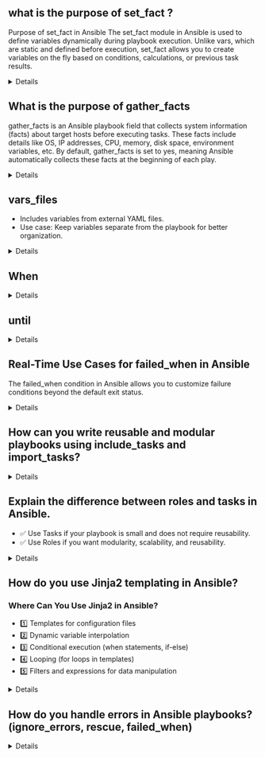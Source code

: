## what is the purpose of set_fact ?

Purpose of set_fact in Ansible
The set_fact module in Ansible is used to define variables dynamically during playbook execution. Unlike vars, which are static and defined before execution, set_fact allows you to create variables on the fly based on conditions, calculations, or previous task results.

<details>
### Why Use set_fact?

- Store Dynamic Values → Create and modify variables at runtime.
- Reuse Computed Data → Use output from previous tasks in later tasks.
- Conditional Logic → Set different values based on conditions.
- Loop Accumulation → Build lists or dictionaries dynamically.

  ### Example 1: Using set_fact for Conditional Variables

```yaml
- name: Set OS-specific Variables
  hosts: all
  gather_facts: yes

  tasks:
    - name: Define package manager based on OS
      set_fact:
        package_manager: "{{ 'apt' if ansible_os_family == 'Debian' else 'yum' }}"

    - name: Print package manager
      debug:
        msg: "The package manager for this OS is {{ package_manager }}"
```

### Example 2: Using set_fact for Loop Accumulation

```yaml
- name: Build a dynamic list
  hosts: localhost
  gather_facts: no

  tasks:
    - name: Initialize an empty list
      set_fact:
        user_list: []

    - name: Add users dynamically
      set_fact:
        user_list: "{{ user_list + [item] }}"
      loop:
        - alice
        - bob
        - charlie

    - name: Show final user list
      debug:
        var: user_list
```
### Example 3: Storing Task Output with set_fact

```yaml
- name: Store Command Output
  hosts: localhost
  gather_facts: no

  tasks:
    - name: Get Hostname
      command: hostname
      register: hostname_output

    - name: Store hostname in a fact
      set_fact:
        my_hostname: "{{ hostname_output.stdout }}"

    - name: Print the stored hostname
      debug:
        msg: "This system's hostname is {{ my_hostname }}"
```
![image](https://github.com/user-attachments/assets/314f290e-7ac3-4905-bc26-a0c8d4dac320)
</details>

## What is the purpose of gather_facts 

gather_facts is an Ansible playbook field that collects system information (facts) about target hosts before executing tasks. These facts include details like OS, IP addresses, CPU, memory, disk space, environment variables, etc.
By default, gather_facts is set to yes, meaning Ansible automatically collects these facts at the beginning of each play.

<details>
```yaml
- name: Install Packages Based on OS
  hosts: all
  gather_facts: yes
  become: yes

  tasks:
    - name: Install Apache on Debian-based Systems
      apt:
        name: apache2
        state: present
      when: ansible_os_family == "Debian"

    - name: Install Apache on RedHat-based Systems
      yum:
        name: httpd
        state: present
      when: ansible_os_family == "RedHat"
```
</details>

## vars
<details>
Defines static variables within a playbook.
Use case: Declare reusable variables.

```yaml
- name: Using vars
  hosts: localhost
  vars:
    my_message: "Hello, Ansible!"
  tasks:
    - name: Print the variable
      debug:
        msg: "{{ my_message }}"
```
</details>

## vars_files
- Includes variables from external YAML files.
- Use case: Keep variables separate from the playbook for better organization.

<details>
```yaml
- name: Load variables from file
  hosts: localhost
  vars_files:
    - vars.yml
  tasks:
    - name: Print variable
      debug:
        msg: "{{ my_var }}"
```
### Example vars.yml file:

```yaml
my_var: "Loaded from file!"
```
</details>

## When 
<details>
Conditionally executes a task based on a variable or fact.
📌 Use case: Run a task only if a condition is met.

```yaml
- name: Conditional Execution
  hosts: localhost
  vars:
    install_nginx: true
  tasks:
    - name: Install nginx
      apt:
        name: nginx
        state: present
      when: install_nginx
```
</details>

## until

<details>
Repeats a task until a condition is met.
📌 Use case: Wait for a service to be available.

```yaml
- name: Wait until a file exists
  hosts: localhost
  tasks:
    - name: Check for file
      stat:
        path: /tmp/myfile
      register: file_check
      until: file_check.stat.exists
      retries: 5
      delay: 10
```
</details>

## Real-Time Use Cases for failed_when in Ansible
The failed_when condition in Ansible allows you to customize failure conditions beyond the default exit status.

<details>

### Example1: Handling Non-Zero Exit Codes Gracefully
Use Case: Some commands return non-zero exit codes even when they succeed. You can override Ansible’s default failure behavior.

Example: A command may return exit code 1, but it's not a real failure.

```yaml
- name: Run a command that returns 1 on success
  command: /usr/local/bin/custom_script.sh
  register: result
  failed_when: result.rc != 1  # Treat exit code 1 as success
```

### Ignoring Specific Errors in a Command
Use Case: A command may return a failure code, but it's an expected error that should not stop the playbook.

Example: Ignoring an error if "No such file" appears in the output.

```yaml
- name: Delete a file if it exists
  command: rm /tmp/nonexistent_file
  register: rm_result
  failed_when: "'No such file' not in rm_result.stderr"
```
</details>

## How can you write reusable and modular playbooks using include_tasks and import_tasks?

<details>
Suppose we have an Inventory File (inventory.ini)
```csharp
[webservers]
server1.example.com environment=production
server2.example.com environment=staging
```
Now we need to write a Playbook to Deploy Based on Environment.
Instead of putting everything in one playbook, you can use include_tasks to call separate task files.

### 1️⃣ Create Task Files  

📌 tasks/deploy_production.yaml:

```yaml
- name: Deploy production version
  debug:
    msg: "Production deployment successful!"
```

📌 tasks/deploy_staging.yaml:

```yaml
- name: Deploy staging version
  debug:
    msg: "Staging deployment successful!"
```

### 2️⃣ Main Playbook (deploy.yaml)
```yaml
- name: Deploy application based on environment
  hosts: webservers
  tasks:
    - name: Deploy to production servers
      include_tasks: tasks/deploy_production.yaml
      when: environment == "production"

    - name: Deploy to staging servers
      include_tasks: tasks/deploy_staging.yaml
      when: environment == "staging"
```
</details>

##  Explain the difference between roles and tasks in Ansible.

- ✅ Use Tasks if your playbook is small and does not require reusability.
- ✅ Use Roles if you want modularity, scalability, and reusability.

<details>
Requirement: Deploying a Web Application Using Tasks and Roles in Ansible

### 🎯 Scenario

You need to deploy a web application on multiple servers. The deployment includes:
- ✅ Installing dependencies (Apache, MySQL, and PHP).
- ✅ Deploying the web application files.
- ✅ Configuring Apache with a virtual host.
- ✅ Restarting services when necessary.

### 🔹 Approach 1: Using Tasks in a Playbook
A simple playbook using tasks directly (not modular or reusable).

📌 deploy.yaml

```yaml
- name: Deploy Web Application
  hosts: webservers
  tasks:
    - name: Install Apache and PHP
      yum:
        name: "{{ item }}"
        state: present
      loop:
        - httpd
        - php
        - php-mysql
        - mysql-server

    - name: Start Apache and MySQL
      service:
        name: "{{ item }}"
        state: started
        enabled: yes
      loop:
        - httpd
        - mysqld

    - name: Deploy Web Application
      copy:
        src: /home/user/app/
        dest: /var/www/html/
        owner: apache
        group: apache
        mode: 0755

    - name: Configure Virtual Host
      template:
        src: vhost.conf.j2
        dest: /etc/httpd/conf.d/app.conf
      notify: Restart Apache

  handlers:
    - name: Restart Apache
      service:
        name: httpd
        state: restarted
```

### 💡 Limitations:
- 🔴 Not reusable for other applications.
- 🔴 Hard to manage if configurations grow.

### 🔹 Approach 2: Using Roles (Modular & Reusable)
Instead of defining everything in a single playbook, we split it into roles.

### 1️⃣ Define the Role Structure
```css
roles/
 ├── webapp/
 │   ├── tasks/
 │   │   ├── main.yaml
 │   ├── handlers/
 │   │   ├── main.yaml
 │   ├── templates/
 │   │   ├── vhost.conf.j2
 │   ├── vars/
 │   │   ├── main.yaml
 │   ├── defaults/
 │   │   ├── main.yaml
 │   ├── meta/
 │   │   ├── main.yaml
```

### 2️⃣ Define Role Tasks
📌 roles/webapp/tasks/main.yaml

```yaml
- name: Install required packages
  yum:
    name: "{{ packages }}"
    state: present

- name: Start and enable services
  service:
    name: "{{ item }}"
    state: started
    enabled: yes
  loop: "{{ services }}"

- name: Deploy Web Application
  copy:
    src: /home/user/app/
    dest: /var/www/html/
    owner: apache
    group: apache
    mode: 0755

- name: Configure Virtual Host
  template:
    src: vhost.conf.j2
    dest: /etc/httpd/conf.d/app.conf
  notify: Restart Apache
```

### 3️⃣ Define Role Variables
📌 roles/webapp/vars/main.yaml

```yaml
packages:
  - httpd
  - php
  - php-mysql
  - mysql-server

services:
  - httpd
  - mysqld
```

### 4️⃣ Define Handlers
📌 roles/webapp/handlers/main.yaml

```yaml
- name: Restart Apache
  service:
    name: httpd
    state: restarted
```

### 5️⃣ Define Virtual Host Template
📌 roles/webapp/templates/vhost.conf.j2

```apache
<VirtualHost *:80>
    ServerName example.com
    DocumentRoot /var/www/html
    <Directory /var/www/html>
        AllowOverride All
        Require all granted
    </Directory>
</VirtualHost>
```

### 6️⃣ Create the Main Playbook
📌 site.yaml

```yaml
- name: Deploy Web Application
  hosts: webservers
  roles:
    - webapp
```

### 7️⃣ Run the Playbook

```sh
ansible-playbook -i inventory.ini site.yaml
```

### ✅ Benefits of Using Roles Over Tasks:
- ✔ Reusability – You can reuse the webapp role for different applications.
- ✔ Modularity – Tasks, handlers, and variables are well-organized.
- ✔ Scalability – Easy to manage and modify without breaking the whole playbook.

### How Ansible Roles Automatically Work Without Explicit Includes
When you define a role under the roles: section in a playbook (e.g., site.yaml), Ansible automatically looks for specific files in the role’s predefined directory structure. 
This is because Ansible follows a convention-based approach for roles.

#### How Ansible Finds Role Files Automatically
When you specify a role in a playbook:

```yaml
- name: Deploy Web Application
  hosts: webservers
  roles:
    - webapp
```

Ansible automatically looks for these files inside roles/webapp/:
![image](https://github.com/user-attachments/assets/6291acc5-b07f-48e6-9344-aba3156b57f1)

</details>

## How do you use Jinja2 templating in Ansible?
### Where Can You Use Jinja2 in Ansible?
- 1️⃣ Templates for configuration files
- 2️⃣ Dynamic variable interpolation
- 3️⃣ Conditional execution (when statements, if-else)
- 4️⃣ Looping (for loops in templates)
- 5️⃣ Filters and expressions for data manipulation

<details>
#### Jinja2 Templating in Ansible for Kubernetes (K8s) – Real-world Examples
Ansible can use Jinja2 templates to dynamically generate Kubernetes YAML manifests for deployments, services, ConfigMaps, etc. This helps in deploying applications with different configurations for staging, production, or multiple clusters.

You need to deploy an Nginx application in multiple Kubernetes environments (staging, production) with different replica counts.

### 1️⃣ Define Variables
📌 File: vars/k8s_vars.yaml

```yaml
app_name: nginx
namespace: default
image_version: latest
replica_count: "{{ 3 if environment == 'production' else 1 }}"
```

### 🔹 Dynamic Scaling:
- ✔ Production → 3 replicas
- ✔ Staging → 1 replica

### 2️⃣ Create the Jinja2 Kubernetes Deployment Template
📌 File: templates/nginx-deployment.yaml.j2

```jinja
apiVersion: apps/v1
kind: Deployment
metadata:
  name: {{ app_name }}-deployment
  namespace: {{ namespace }}
  labels:
    app: {{ app_name }}
spec:
  replicas: {{ replica_count }}
  selector:
    matchLabels:
      app: {{ app_name }}
  template:
    metadata:
      labels:
        app: {{ app_name }}
    spec:
      containers:
        - name: {{ app_name }}
          image: nginx:{{ image_version }}
          ports:
            - containerPort: 80
```

### 🔹 What’s Dynamic Here?
- ✔ app_name, namespace, replica_count, and image_version are injected dynamically.
- ✔ Different environments (staging/production) will have different replica counts.

### 3️⃣ Deploy Using Ansible Playbook
📌 File: deploy-k8s.yaml

```yaml
- name: Deploy Nginx to Kubernetes
  hosts: localhost
  tasks:
    - name: Generate Kubernetes deployment file
      template:
        src: templates/nginx-deployment.yaml.j2
        dest: /tmp/nginx-deployment.yaml

    - name: Apply Deployment to Kubernetes
      command: kubectl apply -f /tmp/nginx-deployment.yaml
```

### 🔹 How It Works?
- ✔ Ansible's template module dynamically generates the YAML file.
- ✔ Runs kubectl apply to deploy the generated manifest.

### 4️⃣ Run the Playbook for Staging

```sh
ansible-playbook -i inventory.ini deploy-k8s.yaml -e "environment=staging"
```

### 🎯 Generated Staging File (/tmp/nginx-deployment.yaml)

```yaml
apiVersion: apps/v1
kind: Deployment
metadata:
  name: nginx-deployment
  namespace: default
  labels:
    app: nginx
spec:
  replicas: 1
  selector:
    matchLabels:
      app: nginx
  template:
    metadata:
      labels:
        app: nginx
    spec:
      containers:
        - name: nginx
          image: nginx:latest
          ports:
            - containerPort: 80
```

✅ Only 1 replica in staging

### 5️⃣ Run the Playbook for Production

```sh
ansible-playbook -i inventory.ini deploy-k8s.yaml -e "environment=production"
```

### 🎯 Generated Production File (/tmp/nginx-deployment.yaml)

```yaml
apiVersion: apps/v1
kind: Deployment
metadata:
  name: nginx-deployment
  namespace: default
  labels:
    app: nginx
spec:
  replicas: 3
  selector:
    matchLabels:
      app: nginx
  template:
    metadata:
      labels:
        app: nginx
    spec:
      containers:
        - name: nginx
          image: nginx:latest
          ports:
            - containerPort: 80
```

✅ 3 replicas in production
</details>

## How do you handle errors in Ansible playbooks? (ignore_errors, rescue, failed_when)

<details>
### Playbook with Error Handling for Kubernetes Deployment
📌 File: deploy_k8s_app.yaml

```yaml
- name: Deploy an Application to Kubernetes
  hosts: localhost
  gather_facts: no
  vars:
    namespace: "production"
    deployment_file: "/tmp/app-deployment.yaml"

  tasks:
    - name: Ensure Kubernetes Namespace Exists
      command: kubectl get namespace {{ namespace }}
      register: ns_status
      ignore_errors: yes

    - name: Create Namespace if Missing
      command: kubectl create namespace {{ namespace }}
      when: ns_status.rc != 0

    - name: Apply Kubernetes Deployment
      block:
        - name: Deploy Application
          command: kubectl apply -f {{ deployment_file }} -n {{ namespace }}
          register: deploy_result
          retries: 3
          delay: 5
          until: deploy_result.rc == 0
      rescue:
        - name: Print error if deployment fails
          debug:
            msg: "Deployment failed after multiple retries!"
          failed_when: true  # Ensure playbook fails

    - name: Verify Pods are Running
      command: kubectl get pods -n {{ namespace }} --no-headers | grep Running
      register: pod_status
      ignore_errors: yes

    - name: Fail if No Running Pods Found
      fail:
        msg: "No running pods found in {{ namespace }}!"
      when: "'Running' not in pod_status.stdout"
```
### Explanation
- ✔ ignore_errors: yes for Namespace Check → Avoid failure if the namespace is missing.
- ✔ retries & until for kubectl apply → Retries deployment if it fails.
- ✔ rescue block → If retries fail, show an error message and fail the playbook.
- ✔ grep Running to check pod status → Ensures at least one pod is running.

## rescue & block → Try-Catch Like Error Handling
Used to handle failures more gracefully, like try-except in Python.

block: Wraps a set of tasks.

rescue: Executes only if a task in block fails.

always: Runs regardless of success or failure (like a finally block).

Use case: When you want to attempt an alternative action if a task fails.

📌 Example: If yum package installation fails, try installing with dnf.

```yaml
- name: Install package with error handling
  block:
    - name: Install package using yum
      yum:
        name: httpd
        state: present
  rescue:
    - name: Try installing with dnf instead
      command: dnf install -y httpd
  always:
    - name: Ensure service is running
      service:
        name: httpd
        state: started
```
</details>
